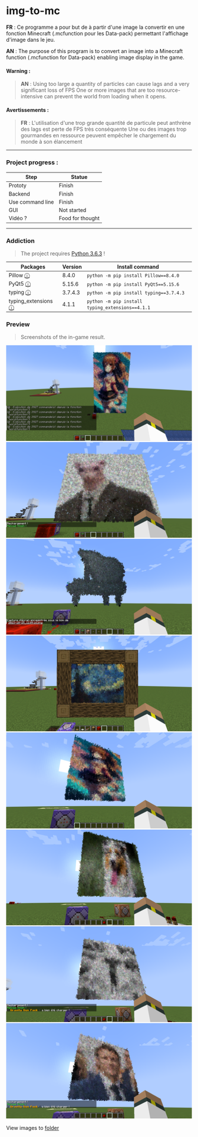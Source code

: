 # img-to-mc
  **FR** : Ce programme a pour but de à partir d'une image la convertir en une fonction Minecraft (.mcfunction pour les Data-pack) permettant l'affichage d'image dans le jeu.
  
  **AN** : The purpose of this program is to convert an image into a Minecraft function (.mcfunction for Data-pack) enabling image display in the game.


#### Warning :
> **AN** : Using too large a quantity of particles can cause lags and a very significant loss of FPS
> One or more images that are too resource-intensive can prevent the world from loading when it opens.


#### Avertissements :
> **FR** : L'utilisation d'une trop grande quantité de particule peut anthrène des lags est perte de FPS très conséquente 
> Une ou des images trop gourmandes en ressource peuvent empêcher le chargement du monde à son élancement
  
*************************************

### Project progress :

| Step              | Statue           |
|-------------------|------------------|
| Prototy           | Finish           |
| Backend           | Finish           |
| Use command line  | Finish           |
| GUI               | Not started      |
| Vidéo ?           | Food for thought |

*************************************

### Addiction

> The project requires [Python 3.6.3](https://www.python.org/downloads/release/python-363/) !

| Packages                                                            | Version | Install command                                  |
|---------------------------------------------------------------------|---------|--------------------------------------------------|
| Pillow [ⓘ](https://pypi.org/project/Pillow/)                       | 8.4.0   | `python -m pip install Pillow==8.4.0`            |
| PyQt5 [ⓘ](https://pypi.org/project/PyQt5/)                         | 5.15.6  | `python -m pip install PyQt5==5.15.6`            |
| typing [ⓘ](https://pypi.org/project/typing/)                       | 3.7.4.3 | `python -m pip install typing==3.7.4.3`          |
| typing_extensions [ⓘ](https://pypi.org/project/typing-extensions/) | 4.1.1   | `python -m pip install typing_extensions==4.1.1` |

### Preview

> Screenshots of the in-game result.

![screenshots0](Github/screenshots/screenshots0.png)
![screenshots0](Github/screenshots/screenshots1.png)
![screenshots0](Github/screenshots/screenshots2.png)
![screenshots0](Github/screenshots/screenshots3.png)
![screenshots0](Github/screenshots/screenshots4.png)
![screenshots0](Github/screenshots/screenshots5.png)
![screenshots0](Github/screenshots/screenshots6.png)
![screenshots0](Github/screenshots/screenshots7.png)

View images to [folder](Github/screenshots/)
